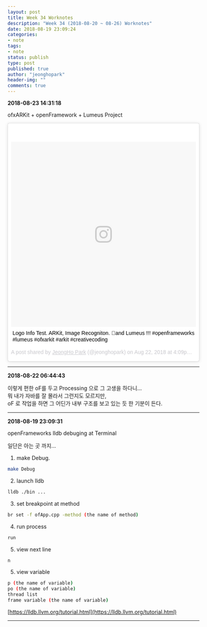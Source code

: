 ```yaml
---
layout: post
title: Week 34 Worknotes
description: "Week 34 (2018-08-20 ~ 08-26) Worknotes"
date: 2018-08-19 23:09:24
categories:
- note
tags:
- note
status: publish
type: post
published: true
author: "jeonghopark"
header-img: ""
comments: true
---                     
```

**2018-08-23 14:31:18**                     

ofxARKit + openFramework + Lumeus Project               

<blockquote class="instagram-media" data-instgrm-captioned data-instgrm-permalink="https://www.instagram.com/p/BmzIwucj9Ce/?utm_source=ig_embed" data-instgrm-version="9" style=" background:#FFF; border:0; border-radius:3px; box-shadow:0 0 1px 0 rgba(0,0,0,0.5),0 1px 10px 0 rgba(0,0,0,0.15); margin: 1px; max-width:540px; min-width:326px; padding:0; width:99.375%; width:-webkit-calc(100% - 2px); width:calc(100% - 2px);"><div style="padding:8px;"> <div style=" background:#F8F8F8; line-height:0; margin-top:40px; padding:50.0% 0; text-align:center; width:100%;"> <div style=" background:url(data:image/png;base64,iVBORw0KGgoAAAANSUhEUgAAACwAAAAsCAMAAAApWqozAAAABGdBTUEAALGPC/xhBQAAAAFzUkdCAK7OHOkAAAAMUExURczMzPf399fX1+bm5mzY9AMAAADiSURBVDjLvZXbEsMgCES5/P8/t9FuRVCRmU73JWlzosgSIIZURCjo/ad+EQJJB4Hv8BFt+IDpQoCx1wjOSBFhh2XssxEIYn3ulI/6MNReE07UIWJEv8UEOWDS88LY97kqyTliJKKtuYBbruAyVh5wOHiXmpi5we58Ek028czwyuQdLKPG1Bkb4NnM+VeAnfHqn1k4+GPT6uGQcvu2h2OVuIf/gWUFyy8OWEpdyZSa3aVCqpVoVvzZZ2VTnn2wU8qzVjDDetO90GSy9mVLqtgYSy231MxrY6I2gGqjrTY0L8fxCxfCBbhWrsYYAAAAAElFTkSuQmCC); display:block; height:44px; margin:0 auto -44px; position:relative; top:-22px; width:44px;"></div></div> <p style=" margin:8px 0 0 0; padding:0 4px;"> <a href="https://www.instagram.com/p/BmzIwucj9Ce/?utm_source=ig_embed" style=" color:#000; font-family:Arial,sans-serif; font-size:14px; font-style:normal; font-weight:normal; line-height:17px; text-decoration:none; word-wrap:break-word;" target="_blank">Logo Info Test. ARKit, Image Recogniton. 🤪and Lumeus !!! #openframeworks #lumeus #ofxarkit #arkit #creativecoding</a></p> <p style=" color:#c9c8cd; font-family:Arial,sans-serif; font-size:14px; line-height:17px; margin-bottom:0; margin-top:8px; overflow:hidden; padding:8px 0 7px; text-align:center; text-overflow:ellipsis; white-space:nowrap;">A post shared by <a href="https://www.instagram.com/jeonghopark/?utm_source=ig_embed" style=" color:#c9c8cd; font-family:Arial,sans-serif; font-size:14px; font-style:normal; font-weight:normal; line-height:17px;" target="_blank"> JeongHo Park</a> (@jeonghopark) on <time style=" font-family:Arial,sans-serif; font-size:14px; line-height:17px;" datetime="2018-08-22T23:09:41+00:00">Aug 22, 2018 at 4:09pm PDT</time></p></div></blockquote> <script async defer src="//www.instagram.com/embed.js"></script>





---                             
**2018-08-22 06:44:43**         

이렇게 편한 oF를 두고 Processing 으로 그 고생을 하다니...                
뭐 내가 자바를 잘 몰라서 그런지도 모르지만,           
oF 로 작업을 하면 그 어딘가 내부 구조를 보고 있는 듯 한 기분이 든다.              



---                     

**2018-08-19 23:09:31**                         

openFrameworks lldb debuging at Terminal                

일단은 아는 곳 까지...

1. make Debug.                      
```bash
make Debug
```

2. launch lldb              
```bash
lldb ./bin ...
```

3. set breakpoint at method             
```bash
br set -f ofApp.cpp -method (the name of method)
```

4. run process           
```bash
run
```

5. view next line           
```bash
n
```

5. view variable                
```bash
p (the name of variable)
po (the name of variable)
thread list
frame variable (the name of variable)
```


[https://lldb.llvm.org/tutorial.html](https://lldb.llvm.org/tutorial.html)          


---                     
